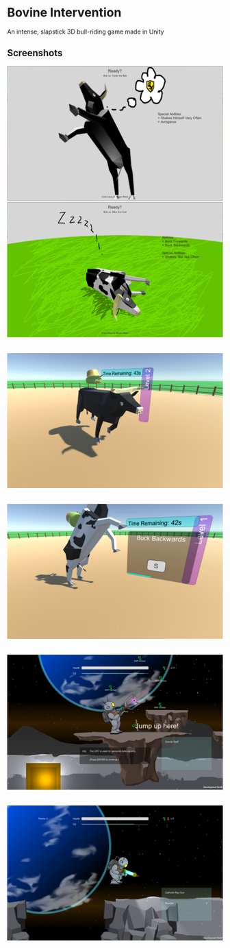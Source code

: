 # Bovine Intervention
An intense, slapstick 3D bull-riding game made in Unity

## Screenshots
![The iconic screenshot.](https://github.com/ngwattcos/Bovine-Intervention/blob/master/Screenshots/Screen%20Shot%202018-03-21%20at%201.43.31%20AM.png)
![The iconic screenshot.](https://github.com/ngwattcos/Bovine-Intervention/blob/master/Screenshots/Screen%20Shot%202018-03-21%20at%202.07.16%20AM.png)
<br><br><br>
![The player rocketing.](https://github.com/ngwattcos/Bovine-Intervention/blob/master/Screenshots/Screen%20Shot%202018-03-21%20at%201.43.38%20AM.png)
<br><br><br>
![Main menu.](https://github.com/ngwattcos/Bovine-Intervention/blob/master/Screenshots/Screen%20Shot%202018-03-21%20at%202.17.59%20AM.png)
<br><br><br>
![Passive EM organisms.](https://github.com/ngwattcos/Corporeal/blob/master/screenshots/passives.png)
<br><br><br>
![The player jumping.](https://github.com/ngwattcos/Corporeal/blob/master/screenshots/jumping.png)
<br><br><br>
